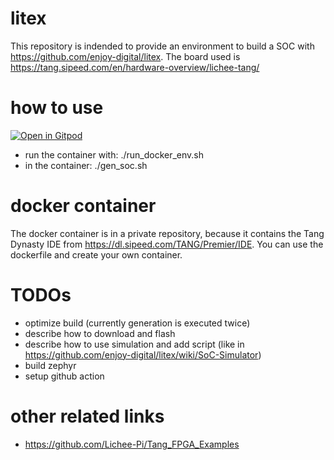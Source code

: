 # litex
This repository is indended to provide an environment to build a SOC with https://github.com/enjoy-digital/litex.
The board used is https://tang.sipeed.com/en/hardware-overview/lichee-tang/

# how to use
[![Open in Gitpod](https://gitpod.io/button/open-in-gitpod.svg)](https://gitpod.io/#https://github.com/chhartmann/litex-soc)

* run the container with: ./run_docker_env.sh
* in the container: ./gen_soc.sh

# docker container
The docker container is in a private repository, because it contains the Tang Dynasty IDE from https://dl.sipeed.com/TANG/Premier/IDE.
You can use the dockerfile and create your own container.

# TODOs
* optimize build (currently generation is executed twice)
* describe how to download and flash
* describe how to use simulation and add script (like in https://github.com/enjoy-digital/litex/wiki/SoC-Simulator)
* build zephyr
* setup github action

# other related links
* https://github.com/Lichee-Pi/Tang_FPGA_Examples

